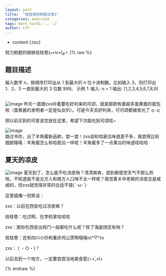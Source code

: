 ```yaml
---
layout: post
title:  "桂桂卷的刷题日常1"
categories: exercise
tags: Work hard(๑･`◡´･๑)
author: CYY
---
```


* content
{:toc}

努力刷题的钢铁桂桂卷(๑•̀ㅂ•́)و✧
{% raw %}
## 题目描述
输入数字 n，按顺序打印出从 1 到最大的 n 位十进制数。比如输入 3，则打印出 1、2、3 一直到最大的 3 位数 999。
示例 1:
  输入: n = 1
  输出: [1,2,3,4,5,6,7,8,9]

## 

![image](/img/life1-%E6%B3%A1%E6%B3%A1%E8%8A%9D%E5%A3%AB%E7%B3%BB%E5%88%97-%E6%B3%A2%E5%85%8B.jpg)
昨天一直跟zxs吵着要吃好利来的可颂，就是那款有着超多蛋黄酱的面包啦（蛋黄酱的发明者一定是仙女叭）。可是今天去好利来，可可颂都被卖光了 ಥ⌣ಥ

把以前买到的可爱波克放在这里，希望下次能吃到可颂哇~

![image](/img/life1-%E7%BE%8A%E8%A7%92%E8%9C%9C%E5%95%B5%E5%95%B5.jpg)  
路过书亦，出了羊角蜜新品欸，尝一尝！zxs说和哈密瓜味道差不多，我尝得比较细腻嘻嘻：羊角蜜怎么和哈密瓜一样呢！羊角蜜多了一点黄瓜的味道哇哈哈

## 夏天的凉皮
![image](/img/life1-%E5%85%B3%E4%B8%AD%E8%80%81%E7%A2%97%E5%87%89%E7%9A%AE.jpg)
夏天到了，怎么能不吃凉皮呐？清清爽爽，尝到都感觉天气不那么热啦。不知道是不是北方人和南方人口味不太一样呢？我觉着关中老碗的凉皮总是咸咸的，但zxs就觉得非常的合适不错(´･ω･`)

这里插播一则笑话：

zxs：以前在西安吃过凉皮嘛？

桂桂卷：吃过啊，在学校里哈哈哈

zxs：那你在西安出校门一般都吃什么呢？除了海底捞还有呐？

桂桂卷：还有四川小炒和重庆鸡公煲啊嘻嘻o(^▽^)o

zxs： ( ・◇・)？

以后去到一个地方，一定要尝尝当地美食惹(ง •̀_•́)ง

{% endraw %}
